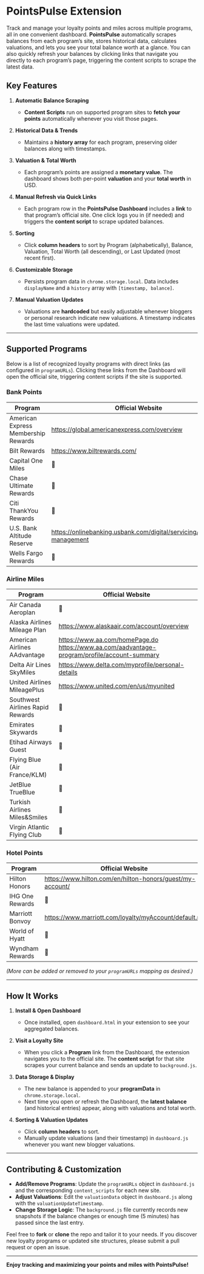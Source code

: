 # PointsPulse Extension

Track and manage your loyalty points and miles across multiple programs, all in one convenient dashboard. **PointsPulse** automatically scrapes balances from each program’s site, stores historical data, calculates valuations, and lets you see your total balance worth at a glance. You can also quickly refresh your balances by clicking links that navigate you directly to each program’s page, triggering the content scripts to scrape the latest data.

## Key Features

1. **Automatic Balance Scraping**  
   - **Content Scripts** run on supported program sites to **fetch your points** automatically whenever you visit those pages.

2. **Historical Data & Trends**  
   - Maintains a **history array** for each program, preserving older balances along with timestamps.

3. **Valuation & Total Worth**  
   - Each program’s points are assigned a **monetary value**. The dashboard shows both per-point **valuation** and your **total worth** in USD.

4. **Manual Refresh via Quick Links**  
   - Each program row in the **PointsPulse Dashboard** includes a **link** to that program’s official site. One click logs you in (if needed) and triggers the **content script** to scrape updated balances.

5. **Sorting**  
   - Click **column headers** to sort by Program (alphabetically), Balance, Valuation, Total Worth (all descending), or Last Updated (most recent first).

6. **Customizable Storage**  
   - Persists program data in `chrome.storage.local`. Data includes `displayName` and a `history` array with `[timestamp, balance]`.

7. **Manual Valuation Updates**  
   - Valuations are **hardcoded** but easily adjustable whenever bloggers or personal research indicate new valuations. A timestamp indicates the last time valuations were updated.

---

## Supported Programs

Below is a list of recognized loyalty programs with direct links (as configured in `programURLs`). Clicking these links from the Dashboard will open the official site, triggering content scripts if the site is supported.

### Bank Points

| Program                                | Official Website                                     |
|----------------------------------------|------------------------------------------------------|
| American Express Membership Rewards    | https://global.americanexpress.com/overview          |
| Bilt Rewards                           | https://www.biltrewards.com/                         |
| Capital One Miles                      | :pushpin: |
| Chase Ultimate Rewards                 | :pushpin: |
| Citi ThankYou Rewards                  | :pushpin: |
| U.S. Bank Altitude Reserve             | https://onlinebanking.usbank.com/digital/servicing/rewards-management |
| Wells Fargo Rewards                    | :pushpin: |

### Airline Miles

| Program                                 | Official Website                                          |
|-----------------------------------------|-----------------------------------------------------------|
| Air Canada Aeroplan                     | :pushpin: |
| Alaska Airlines Mileage Plan            | https://www.alaskaair.com/account/overview |
| American Airlines AAdvantage            | https://www.aa.com/homePage.do <br> https://www.aa.com/aadvantage-program/profile/account-summary |
| Delta Air Lines SkyMiles                | https://www.delta.com/myprofile/personal-details |
| United Airlines MileagePlus             | https://www.united.com/en/us/myunited |
| Southwest Airlines Rapid Rewards        | :pushpin: |
| Emirates Skywards                       | :pushpin: |
| Etihad Airways Guest                    | :pushpin: |
| Flying Blue (Air France/KLM)            | :pushpin: |
| JetBlue TrueBlue                        | :pushpin: |
| Turkish Airlines Miles&Smiles           | :pushpin: |
| Virgin Atlantic Flying Club             | :pushpin: |

### Hotel Points

| Program                | Official Website                                                    |
|------------------------|--------------------------------------------------------------------|
| Hilton Honors          | https://www.hilton.com/en/hilton-honors/guest/my-account/ |
| IHG One Rewards        | :pushpin: |
| Marriott Bonvoy        | https://www.marriott.com/loyalty/myAccount/default.mi |
| World of Hyatt         | :pushpin: |
| Wyndham Rewards        | :pushpin: |

*(More can be added or removed to your `programURLs` mapping as desired.)*

---

## How It Works

1. **Install & Open Dashboard**  
   - Once installed, open `dashboard.html` in your extension to see your aggregated balances.

2. **Visit a Loyalty Site**  
   - When you click a **Program** link from the Dashboard, the extension navigates you to the official site. The **content script** for that site scrapes your current balance and sends an update to `background.js`.

3. **Data Storage & Display**  
   - The new balance is appended to your **programData** in `chrome.storage.local`.  
   - Next time you open or refresh the Dashboard, the **latest balance** (and historical entries) appear, along with valuations and total worth.

4. **Sorting & Valuation Updates**  
   - Click **column headers** to sort.  
   - Manually update valuations (and their timestamp) in `dashboard.js` whenever you want new blogger valuations.

---

## Contributing & Customization

- **Add/Remove Programs**: Update the `programURLs` object in `dashboard.js` and the corresponding `content_scripts` for each new site.  
- **Adjust Valuations**: Edit the `valuationData` object in `dashboard.js` along with the `valuationUpdateTimestamp`.  
- **Change Storage Logic**: The `background.js` file currently records new snapshots if the balance changes or enough time (5 minutes) has passed since the last entry.

Feel free to **fork** or **clone** the repo and tailor it to your needs. If you discover new loyalty programs or updated site structures, please submit a pull request or open an issue.

---

**Enjoy tracking and maximizing your points and miles with PointsPulse!**
